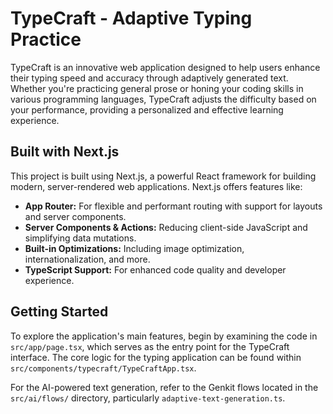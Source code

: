 # TypeCraft - Adaptive Typing Practice

TypeCraft is an innovative web application designed to help users enhance their typing speed and accuracy through adaptively generated text. Whether you're practicing general prose or honing your coding skills in various programming languages, TypeCraft adjusts the difficulty based on your performance, providing a personalized and effective learning experience.

## Built with Next.js

This project is built using Next.js, a powerful React framework for building modern, server-rendered web applications. Next.js offers features like:

*   **App Router:** For flexible and performant routing with support for layouts and server components.
*   **Server Components & Actions:** Reducing client-side JavaScript and simplifying data mutations.
*   **Built-in Optimizations:** Including image optimization, internationalization, and more.
*   **TypeScript Support:** For enhanced code quality and developer experience.

## Getting Started

To explore the application's main features, begin by examining the code in `src/app/page.tsx`, which serves as the entry point for the TypeCraft interface. The core logic for the typing application can be found within `src/components/typecraft/TypeCraftApp.tsx`.

For the AI-powered text generation, refer to the Genkit flows located in the `src/ai/flows/` directory, particularly `adaptive-text-generation.ts`.
